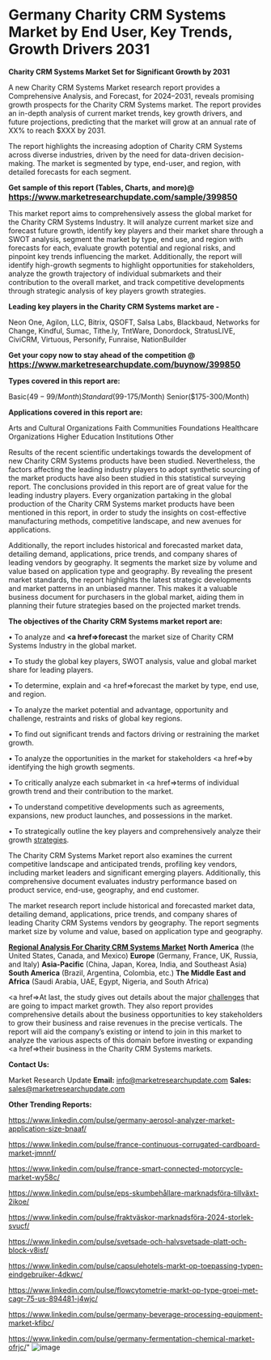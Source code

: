 # Germany Charity CRM Systems Market by End User, Key Trends, Growth Drivers 2031

<strong>Charity CRM Systems Market Set for Significant Growth by 2031</strong>

A new Charity CRM Systems Market research report provides a Comprehensive Analysis, and Forecast, for 2024–2031, reveals promising growth prospects for the Charity CRM Systems market. The report provides an in-depth analysis of current market trends, key growth drivers, and future projections, predicting that the market will grow at an annual rate of XX% to reach $XXX by 2031.

The report highlights the increasing adoption of Charity CRM Systems across diverse industries, driven by the need for data-driven decision-making. The market is segmented by type, end-user, and region, with detailed forecasts for each segment.

<strong>Get sample of this report (Tables, Charts, and more)@ <a href=https://www.marketresearchupdate.com/sample/399850><font size=3 color=#0000ff>https://www.marketresearchupdate.com/sample/399850</font></a></strong>

This market report aims to comprehensively assess the global market for the Charity CRM Systems Industry. It will analyze current market size and forecast future growth, identify key players and their market share through a SWOT analysis, segment the market by type, end use, and region with forecasts for each, evaluate growth potential and regional risks, and pinpoint key trends influencing the market. Additionally, the report will identify high-growth segments to highlight opportunities for stakeholders, analyze the growth trajectory of individual submarkets and their contribution to the overall market, and track competitive developments through strategic analysis of key players growth strategies.

<strong>Leading key players in the Charity CRM Systems market are -</strong>

Neon One, Agilon, LLC, Bitrix, QSOFT, Salsa Labs, Blackbaud, Networks for Change, Kindful, Sumac, Tithe.ly, TntWare, Donordock, StratusLIVE, CiviCRM, Virtuous, Personify, Funraise, NationBuilder

<strong>Get your copy now to stay ahead of the competition @ <a href=https://www.marketresearchupdate.com/buynow/399850><font size=3 color=#0000ff>https://www.marketresearchupdate.com/buynow/399850</font></a></strong>

<strong>Types covered in this report are:</strong>

Basic($49-99/Month)
Standard($99-175/Month)
Senior($175-300/Month)

<strong>Applications covered in this report are:</strong>

Arts and Cultural Organizations
Faith Communities
Foundations
Healthcare Organizations
Higher Education Institutions
Other

Results of the recent scientific undertakings towards the development of new Charity CRM Systems products have been studied. Nevertheless, the factors affecting the leading industry players to adopt synthetic sourcing of the market products have also been studied in this statistical surveying report. The conclusions provided in this report are of great value for the leading industry players. Every organization partaking in the global production of the Charity CRM Systems market products have been mentioned in this report, in order to study the insights on cost-effective manufacturing methods, competitive landscape, and new avenues for applications.

Additionally, the report includes historical and forecasted market data, detailing demand, applications, price trends, and company shares of leading vendors by geography. It segments the market size by volume and value based on application type and geography. By revealing the present market standards, the report highlights the latest strategic developments and market patterns in an unbiased manner. This makes it a valuable business document for purchasers in the global market, aiding them in planning their future strategies based on the projected market trends.

<strong>The objectives of the Charity CRM Systems market report are:</strong>

• To analyze and <strong><a href=><strong>forecast</strong></a></strong> the market size of Charity CRM Systems Industry in the global market.

• To study the global key players, SWOT analysis, value and global market share for leading players.

• To determine, explain and <a href=>forecast</a> the market by type, end use, and region.

• To analyze the market potential and advantage, opportunity and challenge, restraints and risks of global key regions.

• To find out significant trends and factors driving or restraining the market growth.

• To analyze the opportunities in the market for stakeholders <a href=>by</a> identifying the high growth segments.

• To critically analyze each submarket in <a href=>terms</a> of individual growth trend and their contribution to the market.

• To understand competitive developments such as agreements, expansions, new product launches, and possessions in the market.

• To strategically outline the key players and comprehensively analyze their growth <a href=ASDF881288>strategies</a>.

The Charity CRM Systems Market report also examines the current competitive landscape and anticipated trends, profiling key vendors, including market leaders and significant emerging players. Additionally, this comprehensive document evaluates industry performance based on product service, end-use, geography, and end customer.

The market research report include historical and forecasted market data, detailing demand, applications, price trends, and company shares of leading Charity CRM Systems vendors by geography. The report segments market size by volume and value, based on application type and geography.

<strong><u><b>Regional Analysis For Charity CRM Systems Market</b></u></strong>
<strong><b>North America</b></strong> (the United States, Canada, and Mexico)
<strong><b>Europe </b></strong>(Germany, France, UK, Russia, and Italy)
<strong><b>Asia-Pacific</b></strong> (China, Japan, Korea, India, and Southeast Asia)
<strong><b>South America</b></strong> (Brazil, Argentina, Colombia, etc.)
<strong><b>The Middle East and Africa</b></strong> (Saudi Arabia, UAE, Egypt, Nigeria, and South Africa)

<a href=>At last,</a> the study gives out details about the major <a href=ASDF991299>challenges</a> that are going to impact market growth. They also report provides comprehensive details about the business opportunities to key stakeholders to grow their business and raise revenues in the precise verticals. The report will aid the company’s existing or intend to join in this market to analyze the various aspects of this domain before investing or expanding <a href=>their</a> business in the Charity CRM Systems markets.

<strong>Contact Us:</strong>

Market Research Update
<strong>Email:</strong> info@marketresearchupdate.com
<strong>Sales:</strong> sales@marketresearchupdate.com

<strong>Other Trending Reports:</strong>

<a href=https://www.linkedin.com/pulse/germany-aerosol-analyzer-market-application-size-bnaaf/>https://www.linkedin.com/pulse/germany-aerosol-analyzer-market-application-size-bnaaf/</a>

<a href=https://www.linkedin.com/pulse/france-continuous-corrugated-cardboard-market-jmnnf/>https://www.linkedin.com/pulse/france-continuous-corrugated-cardboard-market-jmnnf/</a>

<a href=https://www.linkedin.com/pulse/france-smart-connected-motorcycle-market-wy58c/>https://www.linkedin.com/pulse/france-smart-connected-motorcycle-market-wy58c/</a>

<a href=https://www.linkedin.com/pulse/eps-skumbehållare-marknadsföra-tillväxt-2ikoe/>https://www.linkedin.com/pulse/eps-skumbehållare-marknadsföra-tillväxt-2ikoe/</a>

<a href=https://www.linkedin.com/pulse/fraktväskor-marknadsföra-2024-storlek-svucf/>https://www.linkedin.com/pulse/fraktväskor-marknadsföra-2024-storlek-svucf/</a>

<a href=https://www.linkedin.com/pulse/svetsade-och-halvsvetsade-platt-och-block-v8isf/>https://www.linkedin.com/pulse/svetsade-och-halvsvetsade-platt-och-block-v8isf/</a>

<a href=https://www.linkedin.com/pulse/capsulehotels-markt-op-toepassing-typen-eindgebruiker-4dkwc/>https://www.linkedin.com/pulse/capsulehotels-markt-op-toepassing-typen-eindgebruiker-4dkwc/</a>

<a href=https://www.linkedin.com/pulse/flowcytometrie-markt-op-type-groei-met-cagr-75-us-894481-j4wjc/>https://www.linkedin.com/pulse/flowcytometrie-markt-op-type-groei-met-cagr-75-us-894481-j4wjc/</a>

<a href=https://www.linkedin.com/pulse/germany-beverage-processing-equipment-market-kfibc/>https://www.linkedin.com/pulse/germany-beverage-processing-equipment-market-kfibc/</a>

<a href=https://www.linkedin.com/pulse/germany-fermentation-chemical-market-ofrjc/>https://www.linkedin.com/pulse/germany-fermentation-chemical-market-ofrjc/</a>"
![image](https://github.com/user-attachments/assets/f5a092ac-36cd-479c-bcbe-2e1a1e996a77)
